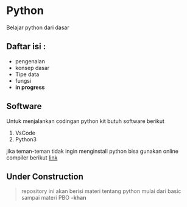 # Python
Belajar python dari dasar
## Daftar isi :
* pengenalan
* konsep dasar
* Tipe data
* fungsi
* **in progress**
## Software
Untuk menjalankan codingan python kit butuh software berikut
1. VsCode
2. Python3

jika teman-teman tidak ingin menginstall python bisa gunakan online compiler berikut [link](https://www.tutorialspoint.com/execute_python3_online.php)
## Under Construction
> repository ini akan berisi materi tentang python mulai dari basic sampai materi PBO
**-khan**

